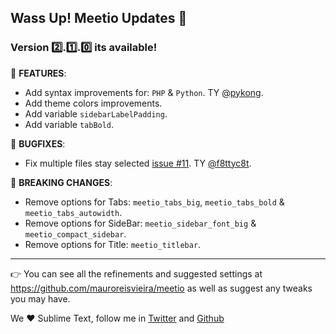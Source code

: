 ## Wass Up! Meetio Updates 🎁

### Version 2️⃣.1️⃣.0️⃣ its available!

📣 **FEATURES**:

* Add syntax improvements for: `PHP` & `Python`. TY [@pykong](https://github.com/pykong).
* Add theme colors improvements.
* Add variable `sidebarLabelPadding`.
* Add variable `tabBold`.

👾 **BUGFIXES**:

* Fix multiple files stay selected [issue #11](https://github.com/mauroreisvieira/meetio/issues/11). TY [@f8ttyc8t](https://github.com/f8ttyc8t).

🧨 **BREAKING CHANGES**:

* Remove options for Tabs: `meetio_tabs_big`, `meetio_tabs_bold` & `meetio_tabs_autowidth`.
* Remove options for SideBar: `meetio_sidebar_font_big` & `meetio_compact_sidebar`.
* Remove options for Title: `meetio_titlebar`.

---

👉 You can see all the refinements and suggested settings at https://github.com/mauroreisvieira/meetio
as well as suggest any tweaks you may have.

We ♥️ Sublime Text, follow me in [Twitter](https://twitter.com/mauroreisviera) and
[Github](https://github.com/mauroreisvieira/)
